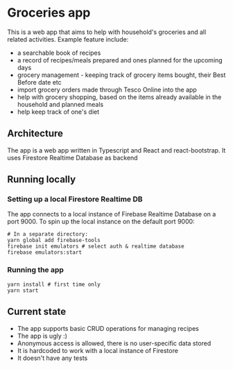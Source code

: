 # Groceries app
This is a web app that aims to help with household's groceries and all related activities.
Example feature include:
* a searchable book of recipes
* a record of recipes/meals prepared and ones planned for the upcoming days
* grocery management - keeping track of grocery items bought, their Best Before date etc
* import grocery orders made through Tesco Online into the app
* help with grocery shopping, based on the items already available in the household and planned meals 
* help keep track of one's diet

## Architecture
The app is a web app written in Typescript and React and react-bootstrap.
It uses Firestore Realtime Database as backend

## Running locally

### Setting up a local Firestore Realtime DB
The app connects to a local instance of Firebase Realtime Database on a port 9000.
To spin up the local instance on the default port 9000:

```
# In a separate directory:
yarn global add firebase-tools
firebase init emulators # select auth & realtime database
firebase emulators:start
```

### Running the app
```
yarn install # first time only
yarn start
```

## Current state
* The app supports basic CRUD operations for managing recipes
* The app is ugly :)
* Anonymous access is allowed, there is no user-specific data stored
* It is hardcoded to work with a local instance of Firestore
* It doesn't have any tests
